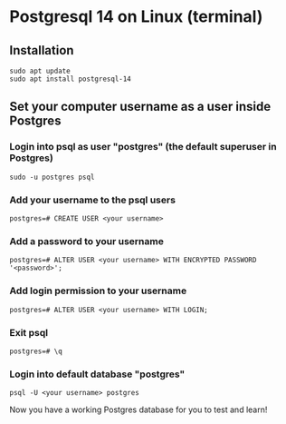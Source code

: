 # Postgresql 14 on Linux (terminal)

## Installation
```
sudo apt update
sudo apt install postgresql-14
```

## Set your computer username as a user inside Postgres

### Login into psql as user "postgres" (the default superuser in Postgres)
```
sudo -u postgres psql
```

### Add your username to the psql users
```
postgres=# CREATE USER <your username>
```

### Add a password to your username
```
postgres=# ALTER USER <your username> WITH ENCRYPTED PASSWORD '<password>';
```

### Add login permission to your username
```
postgres=# ALTER USER <your username> WITH LOGIN;
```

### Exit psql
```
postgres=# \q
```

### Login into default database "postgres"
```
psql -U <your username> postgres
```

Now you have a working Postgres database for you to test and learn!
